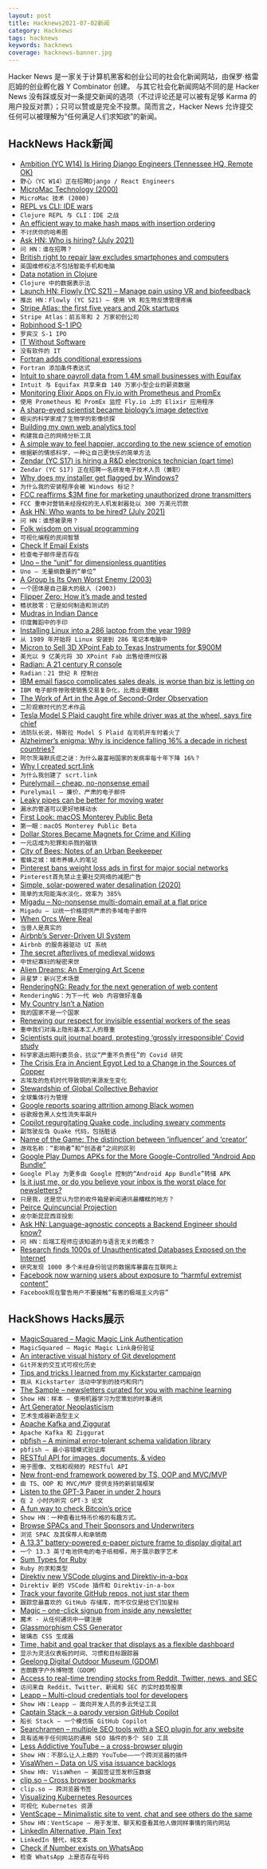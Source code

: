 ```yaml
---
layout: post
title: Hacknews2021-07-02新闻
category: Hacknews
tags: hacknews
keywords: hacknews
coverage: hacknews-banner.jpg
---
```


Hacker News 是一家关于计算机黑客和创业公司的社会化新闻网站，由保罗·格雷厄姆的创业孵化器 Y Combinator 创建。
与其它社会化新闻网站不同的是 Hacker News 没有踩或反对一条提交新闻的选项（不过评论还是可以被有足够 Karma 的用户投反对票）；只可以赞或是完全不投票。简而言之，Hacker News 允许提交任何可以被理解为“任何满足人们求知欲”的新闻。

## HackNews Hack新闻


- [Ambition (YC W14) Is Hiring Django Engineers (Tennessee HQ, Remote OK)](https://ambition.com/career/opportunity/full-stack-engineer/)
- `野心（YC W14）正在招聘Django / React Engineers`
- [MicroMac Technology (2000)](https://www.micromac.com/index.html)
- `MicroMac 技术 (2000)`
- [REPL vs CLI: IDE wars](https://vlaaad.github.io/clj-vs-cli)
- `Clojure REPL 与 CLI：IDE 之战`
- [An efficient way to make hash maps with insertion ordering](https://blog.toit.io/hash-maps-that-dont-hate-you-1a96150b492a)
- `不讨厌你的哈希图`
- [Ask HN: Who is hiring? (July 2021)](item?id=27699704)
- `问 HN：谁在招聘？ `
- [British right to repair law excludes smartphones and computers](https://9to5mac.com/2021/07/01/british-right-to-repair-law/)
- `英国维修权法不包括智能手机和电脑`
- [Data notation in Clojure](https://ostash.dev/posts/2021-06-24-edn-data-notation/)
- `Clojure 中的数据表示法`
- [Launch HN: Flowly (YC S21) – Manage pain using VR and biofeedback](item?id=27700688)
- `推出 HN：Flowly (YC S21) – 使用 VR 和生物反馈管理疼痛`
- [Stripe Atlas: the first five years and 20k startups](https://stripe.com/blog/atlas-first-five-years)
- `Stripe Atlas：前五年和 2 万家初创公司`
- [Robinhood S-1 IPO](https://www.sec.gov/Archives/edgar/data/1783879/000162828021013318/robinhoods-1.htm)
- `罗宾汉 S-1 IPO`
- [IT Without Software](http://ndt.instedd.org/2010/05/it-without-software.html?m=1)
- `没有软件的 IT`
- [Fortran adds conditional expressions](https://j3-fortran.org/doc/year/21/21-157r2.txt)
- `Fortran 添加条件表达式`
- [Intuit to share payroll data from 1.4M small businesses with Equifax](https://krebsonsecurity.com/2021/07/intuit-to-share-payroll-data-from-1-4m-small-businesses-with-equifax/)
- `Intuit 与 Equifax 共享来自 140 万家小型企业的薪资数据`
- [Monitoring Elixir Apps on Fly.io with Prometheus and PromEx](https://fly.io/blog/monitoring-your-fly-io-apps-with-prometheus/)
- `使用 Prometheus 和 PromEx 监控 Fly.io 上的 Elixir 应用程序`
- [A sharp-eyed scientist became biology’s image detective](https://www.newyorker.com/science/elements/how-a-sharp-eyed-scientist-became-biologys-image-detective)
- `眼尖的科学家成了生物学的影像侦探`
- [Building my own web analytics tool](https://johnmathews.eu/building-my-own-site-analytics.html)
- `构建我自己的网络分析工具`
- [A simple way to feel happier, according to the new science of emotion](https://www.npr.org/sections/health-shots/2021/06/29/1010319240/stuck-in-a-rut-sometimes-joy-takes-a-little-practice)
- `根据新的情感科学，一种让自己更快乐的简单方法`
- [Zendar (YC S17) is hiring a R&D electronics technician (part time)](https://jobs.ashbyhq.com/zendar/56ea9fff-f961-404e-b094-5584a36c0f8c)
- `Zendar (YC S17) 正在招聘一名研发电子技术人员（兼职）`
- [Why does my installer get flagged by Windows?](https://blog.pakkly.com/why-does-my-installer-get-flagged-by-windows/)
- `为什么我的安装程序会被 Windows 标记？`
- [FCC reaffirms $3M fine for marketing unauthorized drone transmitters](http://www.arrl.org/news/view/fcc-reaffirms-nearly-3-million-fine-for-marketing-unauthorized-drone-transmitters)
- `FCC 重申对营销未经授权的无人机发射器处以 300 万美元罚款`
- [Ask HN: Who wants to be hired? (July 2021)](item?id=27699702)
- `问 HN：谁想被录用？ `
- [Folk wisdom on visual programming](https://drossbucket.com/2021/06/30/hacker-news-folk-wisdom-on-visual-programming/)
- `可视化编程的民间智慧`
- [Check If Email Exists](https://github.com/reacherhq/check-if-email-exists)
- `检查电子邮件是否存在`
- [Uno – the “unit” for dimensionless quantities](https://en.wikipedia.org/wiki/Parts-per_notation#Uno)
- `Uno – 无量纲数量的“单位”`
- [A Group Is Its Own Worst Enemy (2003)](https://web.archive.org/web/20131130191257/http://www.shirky.com/writings/group_enemy.html)
- `一个团体是自己最大的敌人 (2003)`
- [Flipper Zero: How it’s made and tested](https://blog.flipperzero.one/electronics-testing/)
- `鳍状肢零：它是如何制造和测试的`
- [Mudras in Indian Dance](https://www.webindia123.com/dances/abhinaya/angika%20bhinaya/asamyukta.htm)
- `印度舞蹈中的手印`
- [Installing Linux into a 286 laptop from the year 1989](https://befinitiv.wordpress.com/2021/06/30/installing-linux-into-a-286-laptop-from-the-year-1989/)
- `从 1989 年开始将 Linux 安装到 286 笔记本电脑中`
- [Micron to Sell 3D XPoint Fab to Texas Instruments for $900M](https://www.tomshardware.com/news/micron-to-sell-3d-xpoint-fab-to-texas-instruments-for-dollar900-million)
- `美光以 9 亿美元将 3D XPoint Fab 出售给德州仪器`
- [Radian: A 21 century R console](https://github.com/randy3k/radian)
- `Radian：21 世纪 R 控制台`
- [IBM email fiasco complicates sales deals, is worse than biz is letting on](https://www.theregister.com/2021/07/01/ibm_email_disruption_sales)
- `IBM 电子邮件惨败使销售交易复杂化，比商业更糟糕`
- [The Work of Art in the Age of Second-Order Observation](http://www.mediastudies.asia/the-michelangelo-of-profilicity-hans-georg-moeller-on-salvatore-garau/)
- `二阶观察时代的艺术作品`
- [Tesla Model S Plaid caught fire while driver was at the wheel, says fire chief](https://www.cnbc.com/2021/07/01/tesla-model-s-plaid-caught-fire-while-being-driven-fire-chief.html)
- `消防队长说，特斯拉 Model S Plaid 在司机开车时着火了`
- [Alzheimer’s enigma: Why is incidence falling 16% a decade in richest countries?](https://english.elpais.com/usa/2021-07-01/the-alzheimers-enigma-why-is-the-incidence-falling-at-16-a-decade-in-the-worlds-richest-countries.html)
- `阿尔茨海默氏症之谜：为什么最富裕国家的发病率每十年下降 16%？`
- [Why I created scrt.link](https://blog.stophe.com/why-i-created-scrtlink)
- `为什么我创建了 scrt.link`
- [Purelymail – cheap, no-nonsense email](https://purelymail.com)
- `Purelymail – 廉价、严肃的电子邮件`
- [Leaky pipes can be better for moving water](https://www.nature.com/articles/d41586-021-01822-1)
- `漏水的管道可以更好地移动水`
- [First Look: macOS Monterey Public Beta](https://sixcolors.com/post/2021/07/first-look-macos-monterey-public-beta/)
- `第一眼：macOS Monterey Public Beta`
- [Dollar Stores Became Magnets for Crime and Killing](https://www.propublica.org/article/how-dollar-stores-became-magnets-for-crime-and-killing)
- `一元店成为犯罪和杀戮的磁铁`
- [City of Bees: Notes of an Urban Beekeeper](https://www.plough.com/en/topics/justice/sustainable-living/city-of-bees)
- `蜜蜂之城：城市养蜂人的笔记`
- [Pinterest bans weight loss ads in first for major social networks](https://www.theguardian.com/technology/2021/jul/02/bye-bye-bmi-pinterest-bans-weight-loss-ads-in-first-for-major-social-networks)
- `Pinterest首先禁止主要社交网络的减肥广告`
- [Simple, solar-powered water desalination (2020)](https://news.mit.edu/2020/passive-solar-powered-water-desalination-0207)
- `简单的太阳能海水淡化，效率为 385%`
- [Migadu – No-nonsense multi-domain email at a flat price](https://www.migadu.com/)
- `Migadu – 以统一价格提供严肃的多域电子邮件`
- [When Orcs Were Real](https://treeofwoe.substack.com/p/when-orcs-were-real)
- `当兽人是真实的`
- [Airbnb’s Server-Driven UI System](https://medium.com/airbnb-engineering/a-deep-dive-into-airbnbs-server-driven-ui-system-842244c5f5)
- `Airbnb 的服务器驱动 UI 系统`
- [The secret afterlives of medieval widows](https://www.prospectmagazine.co.uk/arts-and-books/the-secret-afterlives-of-medieval-widows-history-feminism)
- `中世纪寡妇的秘密来世`
- [Alien Dreams: An Emerging Art Scene](https://ml.berkeley.edu/blog/posts/clip-art/)
- `异星梦：新兴艺术场景`
- [RenderingNG: Ready for the next generation of web content](https://developer.chrome.com/blog/renderingng/)
- `RenderingNG：为下一代 Web 内容做好准备`
- [My Country Isn’t a Nation](https://acoup.blog/2021/07/02/collections-my-country-isnt-a-nation/)
- `我的国家不是一个国家`
- [Renewing our respect for invisible essential workers of the seas](https://www.marinetraffic.com/blog/renewing-our-respect-for-invisible-essential-workers-of-the-seas/)
- `重申我们对海上隐形基本工人的尊重`
- [Scientists quit journal board, protesting ‘grossly irresponsible’ Covid study](https://www.sciencemag.org/news/2021/07/scientists-quit-journal-board-protesting-grossly-irresponsible-study-claiming-covid-19)
- `科学家退出期刊委员会，抗议“严重不负责任”的 Covid 研究`
- [The Crisis Era in Ancient Egypt Led to a Change in the Sources of Copper](https://archaeologynewsnetwork.blogspot.com/2021/06/the-crisis-era-in-ancient-egypt-led-to.html)
- `古埃及的危机时代导致铜的来源发生变化`
- [Stewardship of Global Collective Behavior](https://www.pnas.org/content/118/27/e2025764118)
- `全球集体行为管理`
- [Google reports soaring attrition among Black women](https://www.reuters.com/business/sustainable-business/google-reports-soaring-attrition-among-black-women-2021-07-01/)
- `谷歌报告黑人女性流失率飙升`
- [Copilot regurgitating Quake code, including sweary comments](https://twitter.com/mitsuhiko/status/1410886329924194309)
- `副驾驶反刍 Quake 代码，包括脏话`
- [Name of the Game: The distinction between ‘influencer’ and ‘creator’](https://reallifemag.com/name-of-the-game/)
- `游戏名称：“影响者”和“创造者”之间的区别`
- [Google Play Dumps APKs for the More Google-Controlled “Android App Bundle”](https://arstechnica.com/gadgets/2021/07/google-play-dumps-apks-for-the-more-google-controlled-android-app-bundle/)
- `Google Play 为更多由 Google 控制的“Android App Bundle”转储 APK`
- [Is it just me, or do you believe your inbox is the worst place for newsletters?](item?id=27710270)
- `只是我，还是您认为您的收件箱是新闻通讯最糟糕的地方？`
- [Peirce Quincuncial Projection](https://en.wikipedia.org/wiki/Peirce_quincuncial_projection)
- `皮尔斯昆昆西亚投影`
- [Ask HN: Language-agnostic concepts a Backend Engineer should know?](item?id=27710097)
- `问 HN：后端工程师应该知道的与语言无关的概念？`
- [Research finds 1000s of Unauthenticated Databases Exposed on the Internet](https://redhuntlabs.com/blog/thousands-of-unauthenticated-databases-exposed-on-the-internet.html)
- `研究发现 1000 多个未经身份验证的数据库暴露在互联网上`
- [Facebook now warning users about exposure to “harmful extremist content”](https://www.newshub.co.nz/home/technology/2021/07/facebook-now-warning-users-about-exposure-to-harmful-extremist-content.html)
- `Facebook现在警告用户不要接触“有害的极端主义内容”`


## HackShows Hacks展示

- [ MagicSquared – Magic Magic Link Authentication](https://magicsquared.net/)
- `MagicSquared – Magic Magic Link身份验证`
- [ An interactive visual history of Git development](https://git-history.jpalmer.dev/)
- `Git开发的交互式可视化历史`
- [ Tips and tricks I learned from my Kickstarter campaign](https://anchor.fm/wannabentrepreneur/episodes/49---Tips-and-tricks-for-a-successful-Kickstarter-campaign-e12o20i)
- `我从 Kickstarter 活动中学到的技巧和窍门`
- [ The Sample – newsletters curated for you with machine learning](https://sample.findka.com/?ref=showhn)
- `Show HN：样本 – 使用机器学习为您策划的时事通讯`
- [ Art Generator Neoplasticism](https://github.com/andronov04/mondrian-art)
- `艺术生成器新造型主义`
- [ Apache Kafka and Ziggurat](http://hariomgaur.in/2021/06/06/consume-from-kafka.html)
- `Apache Kafka 和 Ziggurat`
- [ pbfish – A minimal error-tolerant schema validation library](https://github.com/ouromoros/pbfish)
- `pbfish – 最小容错模式验证库`
- [ RESTful API for images, documents, & video](https://massless.io/media-api/)
- `用于图像、文档和视频的 RESTful API`
- [ New front-end framework powered by TS, OOP and MVC/MVP](https://github.com/alexeyoganezov/oldskull)
- `由 TS、OOP 和 MVC/MVP 提供支持的新前端框架`
- [ Listen to the GPT-3 Paper in under 2 hours](https://www.winterdelta.com/language-models-are-few-shot-learners)
- `在 2 小时内听完 GPT-3 论文`
- [ A fun way to check Bitcoin’s price](https://bitcointemp.com)
- `Show HN：一种查看比特币价格的有趣方式。`
- [ Browse SPACs and Their Sponsors and Underwriters](https://embarc.com/capital/spac)
- `浏览 SPAC 及其保荐人和承销商`
- [ A 13.3" battery-powered e-paper picture frame to display digital art](https://blog.framelabs.eu/evolution/)
- `一个 13.3 英寸电池供电的电子纸相框，用于展示数字艺术`
- [ Sum Types for Ruby](https://github.com/nahiluhmot/sums_up)
- `Ruby 的求和类型`
- [ Direktiv new VSCode plugins and Direktiv-in-a-box](https://blog.direktiv.io/direktiv-new-dev-environment-vscode-plugin-ab047b7a8266)
- `Direktiv 新的 VSCode 插件和 Direktiv-in-a-box`
- [ Track your favorite GitHub repos, not just star them](https://www.trackawesomelist.com)
- `跟踪您最喜欢的 GitHub 存储库，而不仅仅是给它们加星标`
- [ Magic – one-click signup from inside any newsletter](https://sparkloop.app/magic)
- `魔术 - 从任何通讯中一键注册`
- [ Glassmorphism CSS Generator](https://ui.glass/generator/)
- `玻璃态 CSS 生成器`
- [ Time, habit and goal tracker that displays as a flexible dashboard](https://getkairo.com/tracker)
- `显示为灵活仪表板的时间、习惯和目标跟踪器`
- [ Geelong Digital Outdoor Museum (GDOM)](https://gdom.mindlab.cloud)
- `吉朗数字户外博物馆（GDOM）`
- [ Access to real-time trending stocks from Reddit, Twitter, news, and SEC](https://quantale.io)
- `访问来自 Reddit、Twitter、新闻和 SEC 的实时趋势股票`
- [ Leapp – Multi-cloud credentials tool for developers](https://www.leapp.cloud/)
- `Show HN：Leapp – 面向开发人员的多云凭证工具`
- [ Captain Stack – a parody version GitHub Copilot](https://github.com/hieunc229/copilot-clone)
- `船长 Stack – 一个模仿版 GitHub Copilot`
- [ Searchramen – multiple SEO tools with a SEO plugin for any website](https://www.searchramen.com)
- `具有适用于任何网站的通用 SEO 插件的多个 SEO 工具`
- [ Less Addictive YouTube – a cross-browser plugin](https://github.com/JesseDrain/Less-Addictive-YouTube)
- `Show HN：不那么让人上瘾的 YouTube——一个跨浏览器的插件`
- [ VisaWhen – Data on US visa issuance backlogs](item?id=27698322)
- `Show HN: VisaWhen – 美国签证签发积压数据`
- [ clip.so – Cross browser bookmarks](https://clip.so)
- `clip.so – 跨浏览器书签`
- [ Visualizing Kubernetes Resources](https://laurinevala.medium.com/visualizing-kubernetes-resources-ee9d8c16d264)
- `可视化 Kubernetes 资源`
- [ VentScape – Minimalistic site to vent, chat and see others do the same](https://www.ventscape.life/chat)
- `Show HN：VentScape – 用于发泄、聊天和查看其他人做同样事情的简约网站`
- [ LinkedIn Alternative, Plain Text](https://www.plumebio.com)
- `LinkedIn 替代，纯文本`
- [ Check if Number exists on WhatsApp](https://github.com/AbhishekBiswal/whatsapp-verify)
- `检查 WhatsApp 上是否存在号码`

